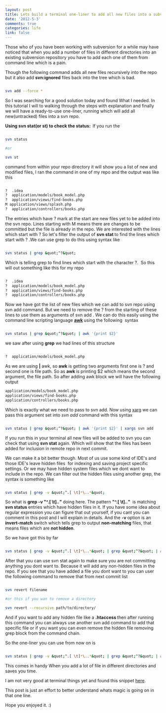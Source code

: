 ```yaml
---
layout: post
title: Lets build a terminal one-liner to add all new files into a subversion repository
date: '2012-5-3'
comments: true
categories: life
link: false
---
```

Those who of you have been working with subversion for a while may have noticed that when you add a number of files in different directories into an existing subversion repository you have to add each one of them from command line which is a pain.

Though the following command adds all new files recursively into the repo but it also add <strong>svn:ignored</strong> files back into the tree which is bad.

``` bash

svn add --force *

```

So I was searching for a good solution today and found What I needed. In this tutorial I will to walking through the steps with explanation and finally we will have a ready-to-use one-liner, running which will add all new(untracked) files into a svn repo.

<strong>Using svn stat(or st) to check the status:  </strong>If you run the

``` bash

svn status

#or

svn st

```

command from within your repo directory it will show you a list of new and modified files, I ran the command in one of my repo and the output was like this

``` bash

?  .idea
?  application/models/book_model.php
?  application/views/find-books.php
M application/views/splash.php
?  application/controllers/books.php

```

The entries which have ? mark at the start are new files yet to be added into the svn repo. Lines starting with M means there are changes to be committed but the file is already in the repo. We are interested with the lines which start with ? So let's filter the output of <strong>svn stat </strong>to find the lines which start with ? .We can use grep to do this using syntax like

``` bash

svn status | grep &quot;^?&quot;

```

Which is telling grep to find lines which start with the character ?.  So this will out something like this for my repo

``` bash

?  .idea
?  application/models/book_model.php
?  application/views/find-books.php
?  application/controllers/books.php

```

Now we have got the list of new files which we can add to svn repo using svn add command. But we need to remove the ? from the starting of these lines to use them as arguments of svn add . We can do this easily using the command line scripting language <strong><a title="Awk" href="http://en.wikipedia.org/wiki/Awk" target="_blank">awk</a> </strong>using the following  syntax

``` bash

svn status | grep &quot;^?&quot; | awk '{print $2}'

```

we saw after using <strong>grep</strong> we had lines of this structure

``` bash

?  application/models/book_model.php

```

As we are using <strong>|</strong> awk, so <strong>awk</strong> is getting two arguments first one is ? and second one is file path. So as <strong>awk </strong>is printing $2 which means the second argument, the file path. So after adding awk block we will have the following output

``` bash
application/models/book_model.php
application/views/find-books.php
application/controllers/books.php
```

Which is exactly what we need to pass to svn add. Now using <a title="Xarg" href="http://en.wikipedia.org/wiki/Xargs" target="_blank">xarg</a> we can pass this argument set into<em> svn add</em> command with this syntax

``` bash

svn status | grep &quot;^?&quot; | awk '{print $2}' | xargs svn add

```

If you run this in your terminal all new files will be added to svn you can check that using <strong>svn stat </strong>again. Which will show that the files has been added for inclusion in remote repo in next commit.

We can make it a bit better though. Most of us use some kind of IDE's and those IDE's leave hidden files  for indexing and saving project specific settings. Or we may have hidden system files which we dont want to include in the repo. We can filter out the hidden files using another grep, the syntax is something like

``` bash

svn status | grep -v &quot;^.[ \t]*\..*&quot;

```

So what is <strong>grep -v "^.[ \t]*\..*" </strong>doing here. The pattern <strong>"^.[ \t]*\..*" </strong> is matching <strong>svn status </strong>entries which have hidden files in it. If you have some idea about regular expression you can figure that out yourself, if you cant you can comment in this post and I will explain in details. And the <strong>-v </strong>option is an <strong>invert-match</strong> switch which tells grep to output <strong>non-matching</strong> files, that means files which are <strong>not hidden</strong>.

So we have got this by far

``` bash

svn status | grep -v &quot;^.[ \t]*\..*&quot; | grep &quot;^?&quot; | awk '{print $2}' | xargs svn add

```

After that you can use svn stat again to make sure you are not committing anything you dont want to. Because it will add any non-hidden files in the repo. If you see that you have added a file you dont want to you can user the following command to remove that from next commit list

``` bash

svn revert filename

#or this if you wan to remove a directory

svn revert --recursive path/to/directory/

```

And if you want to add any hidden file like a <strong>.htaccess </strong>then after running this command you can always use another svn add command to add that specific file or if you want you can even remove the hidden file removing grep block from the command chain.

So the one-liner you can use from now on is

``` bash

svn status | grep -v &quot;^.[ \t]*\..*&quot; | grep &quot;^?&quot; | awk '{print $2}' | xargs svn add

```

This comes in handy When you add a lot of file in different directories and saves you time.

I am not very good at terminal things yet and found this snippet <a title="Snipplr" href="http://snipplr.com/view/15471/" target="_blank">here</a>.

This post is just an effort to better understand whats magic is going on in that one line.

Hope you enjoyed it. :)
